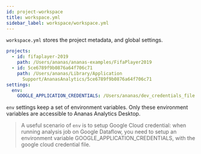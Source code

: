 ```yaml
---
id: project-workspace
title: workspace.yml
sidebar_label: workspace/workspace.yml
---
```


`workspace.yml` stores the project metadata, and global settings.

```yaml
projects:
  - id: fifaplayer-2019
    path: /Users/ananas/ananas-examples/FifaPlayer2019
  - id: 5ce6789f9b0876a64f706c71
    path: /Users/ananas/Library/Application
      Support/AnanasAnalytics/5ce6789f9b0876a64f706c71
settings:
  env:
    GOOGLE_APPLICATION_CREDENTIALS: /Users/ananas/dev_credentials_file.json
```

`env` settings keep a set of environment variables. Only these environment variables are accessible to Ananas Analytics Desktop.

> A useful scenario of `env` is to setup Google Cloud credential: when running analysis job on Google Dataflow, you need to setup an environment variable GOOGLE_APPLICATION_CREDENTIALS, with the google cloud credential file.
